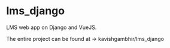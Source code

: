 # lms_django
LMS web app on Django and VueJS.

The entire project can be found at -> kavishgambhir/lms_django
